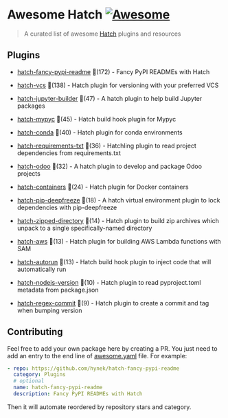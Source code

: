 # Awesome Hatch [![Awesome](https://awesome.re/badge-flat.svg)](https://github.com/sindresorhus/awesome)

> A curated list of awesome [Hatch](https://hatch.pypa.io/latest/) plugins and resources


## Plugins
  
- [hatch-fancy-pypi-readme](https://github.com/hynek/hatch-fancy-pypi-readme) 🌟(172) - Fancy PyPI READMEs with Hatch
  
- [hatch-vcs](https://github.com/ofek/hatch-vcs) 🌟(138) - Hatch plugin for versioning with your preferred VCS
  
- [hatch-jupyter-builder](https://github.com/jupyterlab/hatch-jupyter-builder) 🌟(47) - A hatch plugin to help build Jupyter packages
  
- [hatch-mypyc](https://github.com/ofek/hatch-mypyc) 🌟(45) - Hatch build hook plugin for Mypyc
  
- [hatch-conda](https://github.com/OldGrumpyViking/hatch-conda) 🌟(40) - Hatch plugin for conda environments
  
- [hatch-requirements-txt](https://github.com/repo-helper/hatch-requirements-txt) 🌟(36) - Hatchling plugin to read project dependencies from requirements.txt
  
- [hatch-odoo](https://github.com/acsone/hatch-odoo) 🌟(32) - A hatch plugin to develop and package Odoo projects
  
- [hatch-containers](https://github.com/ofek/hatch-containers) 🌟(24) - Hatch plugin for Docker containers
  
- [hatch-pip-deepfreeze](https://github.com/sbidoul/hatch-pip-deepfreeze) 🌟(18) - A hatch virtual environment plugin to lock dependencies with pip-deepfreeze
  
- [hatch-zipped-directory](https://github.com/dairiki/hatch-zipped-directory) 🌟(14) - Hatch plugin to build zip archives which unpack to a single specifically-named directory
  
- [hatch-aws](https://github.com/aka-raccoon/hatch-aws) 🌟(13) - Hatch plugin for building AWS Lambda functions with SAM
  
- [hatch-autorun](https://github.com/ofek/hatch-autorun) 🌟(13) - Hatch build hook plugin to inject code that will automatically run
  
- [hatch-nodejs-version](https://github.com/agoose77/hatch-nodejs-version) 🌟(10) - Hatch plugin to read pyproject.toml metadata from package.json
  
- [hatch-regex-commit](https://github.com/frankie567/hatch-regex-commit) 🌟(9) - Hatch plugin to create a commit and tag when bumping version
  


## Contributing

Feel free to add your own package here by creating a PR. You just need to add an entry to the end line of [awesome.yaml](./awesome.yaml) file.
For example:

```yaml
- repo: https://github.com/hynek/hatch-fancy-pypi-readme
  category: Plugins
  # optional
  name: hatch-fancy-pypi-readme
  description: Fancy PyPI READMEs with Hatch
```

Then it will automate reordered by repository stars and category.